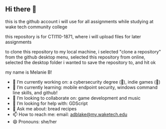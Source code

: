 ## Hi there 👋

this is the github account i will use for all assignments while studying at wake tech community college

this repository is for CTI110-1871, where i will upload files for later assignments

to clone this repository to my local machine, i selected "clone a repository" from the github desktop menu, selected this repository from online, selected the desktop folder i wanted to save the repository to, and hit ok


my name is Melanie B!
- 🔭 I’m currently working on: a cybersecurity degree (😬), indie games (😬) 
- 🌱 I’m currently learning: mobile endpoint security, windows command line skills, and github!
- 👯 I’m looking to collaborate on: game development and music
- 🤔 I’m looking for help with: GDScript
- 💬 Ask me about: bread recipes
- 📫 How to reach me:
        email: adblake@my.waketech.edu
- 😄 Pronouns: she/her
